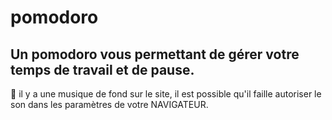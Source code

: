 # pomodoro
## Un pomodoro vous permettant de gérer votre temps de travail et de pause.

📝 il y a une musique de fond sur le site, il est possible qu'il faille autoriser le son dans les paramètres de votre NAVIGATEUR.
